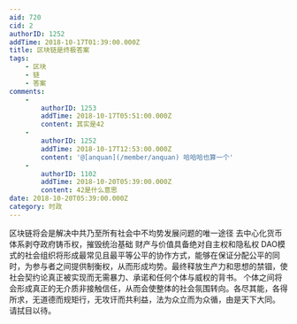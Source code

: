 ```yaml
---
aid: 720
cid: 2
authorID: 1252
addTime: 2018-10-17T01:39:00.000Z
title: 区块链是终极答案
tags:
    - 区块
    - 链
    - 答案
comments:
    -
        authorID: 1253
        addTime: 2018-10-17T05:51:00.000Z
        content: 其实是42
    -
        authorID: 1252
        addTime: 2018-10-17T12:53:00.000Z
        content: '@[anquan](/member/anquan) 哈哈哈也算一个'
    -
        authorID: 1102
        addTime: 2018-10-20T05:39:00.000Z
        content: 42是什么意思
date: 2018-10-20T05:39:00.000Z
category: 时政
---
```


区块链将会是解决中共乃至所有社会中不均势发展问题的唯一途径 去中心化货币体系剥夺政府铸币权，摧毁统治基础 财产与价值具备绝对自主权和隐私权 DAO模式的社会组织将形成最常见且最平等公平的协作方式，能够在保证分配公平的同时，为参与者之间提供制衡权，从而形成均势。最终释放生产力和思想的禁锢，使社会契约论真正被实现而无需暴力、承诺和任何个体与威权的背书。 个体之间将会形成真正的无介质非接触信任，从而会使整体的社会氛围转向。各尽其能，各得所求，无道德而规矩行，无攻讦而共利益，法为众立而为众循，由是天下大同。 请拭目以待。

